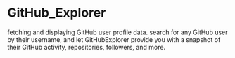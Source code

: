 # GitHub_Explorer

fetching and displaying GitHub user profile data. search for any GitHub user by their username, and let GitHubExplorer provide you with a snapshot of their GitHub activity, repositories, followers, and more.

